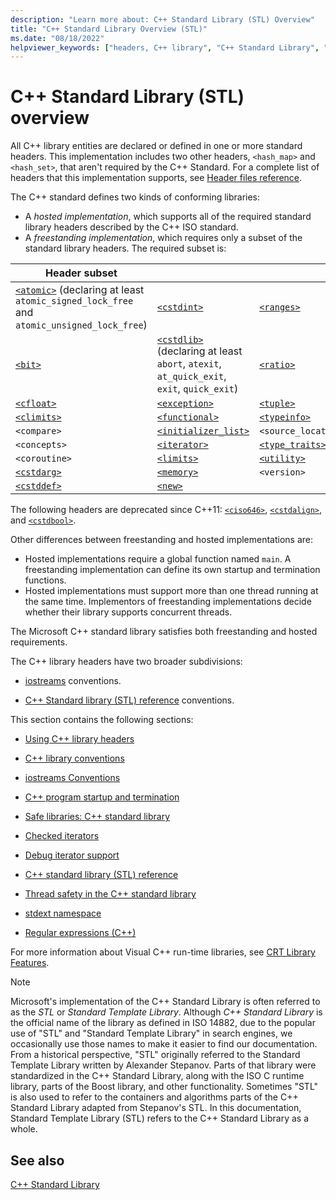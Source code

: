 ```yaml
---
description: "Learn more about: C++ Standard Library (STL) Overview"
title: "C++ Standard Library Overview (STL)"
ms.date: "08/18/2022"
helpviewer_keywords: ["headers, C++ library", "C++ Standard Library", "libraries, Standard C++", "C++ Standard Library, headers", "STL", "Standard template library, headers"]
---
```

# C++ Standard Library (STL) overview

All C++ library entities are declared or defined in one or more standard headers. This implementation includes two other headers, `<hash_map>` and `<hash_set>`, that aren't required by the C++ Standard. For a complete list of headers that this implementation supports, see [Header files reference](../standard-library/cpp-standard-library-header-files.md).

The C++ standard defines two kinds of conforming libraries:
- A *hosted implementation*, which supports all of the required standard library headers described by the C++ ISO standard.
- A *freestanding implementation*, which requires only a subset of the standard library headers. The required subset is:

| Header subset |  | |
|--|--|--|
| [`<atomic>`](../standard-library/atomic.md) (declaring at least `atomic_signed_lock_free` and `atomic_unsigned_lock_free`) | [`<cstdint>`](../standard-library/cstdint.md) | [`<ranges>`](../standard-library/ranges.md) |
| [`<bit>`](../standard-library/bit.md) | [`<cstdlib>`](../standard-library/cstdlib.md) (declaring at least `abort`, `atexit`, `at_quick_exit`, `exit`, `quick_exit`) | [`<ratio>`](../standard-library/ratio.md) |
| [`<cfloat>`](../standard-library/cfloat.md) | [`<exception>`](../standard-library/exception.md) | [`<tuple>`](../standard-library/tuple.md) |
| [`<climits>`](../standard-library/climits.md) | [`<functional>`](../standard-library/functional.md) | [`<typeinfo>`](../standard-library/typeinfo.md) |
| `<compare>` | [`<initializer_list>`](../standard-library/initializer-list.md) | `<source_location>` |
| `<concepts>` | [`<iterator>`](../standard-library/iterator.md) | [`<type_traits>`](../standard-library/type-traits.md) |
| `<coroutine>` | [`<limits>`](../standard-library/limits.md) | [`<utility>`](../standard-library/utility.md) |
| [`<cstdarg>`](../standard-library/cstdarg.md) | [`<memory>`](../standard-library/memory.md) | `<version>` |
| [`<cstddef>`](../standard-library/cstddef.md) | [`<new>`](../standard-library/new.md) |  |

The following headers are deprecated since C++11: [`<ciso646>`](../standard-library/ciso646.md), [`<cstdalign>`](../standard-library/cstdalign.md), and [`<cstdbool>`](../standard-library/cstdbool.md).

Other differences between freestanding and hosted implementations are:

- Hosted implementations require a global function named `main`. A freestanding implementation can define its own startup and termination functions.
- Hosted implementations must support more than one thread running at the same time. Implementors of freestanding implementations decide whether their library supports concurrent threads.

The Microsoft C++ standard library satisfies both freestanding and hosted requirements.

The C++ library headers have two broader subdivisions:

- [iostreams](../standard-library/iostreams-conventions.md) conventions.

- [C++ Standard library (STL) reference](../standard-library/cpp-standard-library-reference.md) conventions.

This section contains the following sections:

- [Using C++ library headers](../standard-library/using-cpp-library-headers.md)

- [C++ library conventions](../standard-library/cpp-library-conventions.md)

- [iostreams Conventions](../standard-library/iostreams-conventions.md)

- [C++ program startup and termination](../standard-library/cpp-program-startup-and-termination.md)

- [Safe libraries: C++ standard library](../standard-library/safe-libraries-cpp-standard-library.md)

- [Checked iterators](../standard-library/checked-iterators.md)

- [Debug iterator support](../standard-library/debug-iterator-support.md)

- [C++ standard library (STL) reference](../standard-library/cpp-standard-library-reference.md)

- [Thread safety in the C++ standard library](../standard-library/thread-safety-in-the-cpp-standard-library.md)

- [stdext namespace](../standard-library/stdext-namespace.md)

- [Regular expressions (C++)](../standard-library/regular-expressions-cpp.md)

For more information about Visual C++ run-time libraries, see [CRT Library Features](../c-runtime-library/crt-library-features.md).

> [!NOTE]
> Microsoft's implementation of the C++ Standard Library is often referred to as the *STL* or *Standard Template Library*. Although *C++ Standard Library* is the official name of the library as defined in ISO 14882, due to the popular use of "STL" and "Standard Template Library" in search engines, we occasionally use those names to make it easier to find our documentation.
From a historical perspective, "STL" originally referred to the Standard Template Library written by Alexander Stepanov. Parts of that library were standardized in the C++ Standard Library, along with the ISO C runtime library, parts of the Boost library, and other functionality. Sometimes "STL" is also used to refer to the containers and algorithms parts of the C++ Standard Library adapted from Stepanov's STL. In this documentation, Standard Template Library (STL) refers to the C++ Standard Library as a whole.

## See also

[C++ Standard Library](../standard-library/cpp-standard-library-reference.md)
